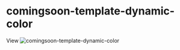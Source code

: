 # comingsoon-template-dynamic-color
View
![comingsoon-template-dynamic-color](https://raw.githubusercontent.com/zunaidmiah/comingsoon-template-dynamic-color/main/index.png)

